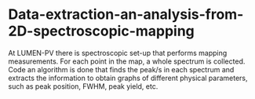 # Data-extraction-an-analysis-from-2D-spectroscopic-mapping
At LUMEN-PV there is spectroscopic set-up that performs mapping  measurements. For each point in the map, a whole spectrum is  collected. Code an algorithm is done that finds the peak/s in each  spectrum and extracts the information to obtain graphs of  different physical parameters, such as peak position, FWHM, peak  yield, etc.
